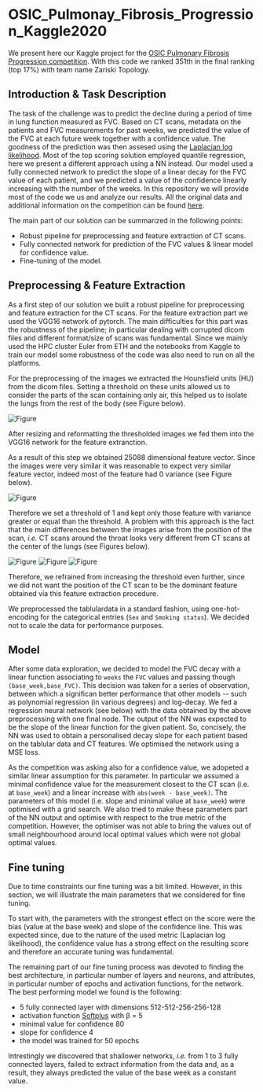 # OSIC_Pulmonay_Fibrosis_Progression_Kaggle2020
We present here our Kaggle project for the [OSIC Pulmonary Fibrosis Progression competition](https://www.kaggle.com/c/osic-pulmonary-fibrosis-progression).
With this code we ranked 351th in the final ranking (top 17%) with team name Zariski Topology. 

## Introduction & Task Description
The task of the challenge was to predict the decline during a period of time in lung function measured as FVC.  Based on CT scans, metadata on the patients and FVC measurements for past weeks, we predicted the value of the FVC at each future week together with a confidence value. The goodness of the prediction was then assesed using the [Laplacian log likelihood](https://www.kaggle.com/c/osic-pulmonary-fibrosis-progression/overview/evaluation).
Most of the top scoring solution employed quantile regression, here we present a different approach using a NN instead.
Our model used a fully connected network to predict the slope of a linear decay for the FVC value of each patient, and we predicted a value of the confidence linearly increasing with the number of the weeks.
In this repository we will provide most of the code we us and analyze our results. All the original data and additional information on the competition can be found [here](https://www.kaggle.com/c/osic-pulmonary-fibrosis-progression).

The main part of our solution can be summarized in the following points: 
* Robust pipeline for preprocessing and feature extraction of CT scans.
* Fully connected network for prediction of the FVC values & linear model for confidence value.
* Fine-tuning of the model.

## Preprocessing & Feature Extraction
As a first step of our solution we built a robust pipeline for preprocessing and feature extraction for the CT scans. For the feature extraction part we used the VGG16 network of pytorch. The main difficulties for this part was the robustness of the pipeline; in particular dealing with corrupted dicom files and different format/size of scans was fundamental. Since we mainly used the HPC cluster Euler from ETH and the notebooks from Kaggle to train our model some robustness of the code was also need to run on all the platforms.

For the preprocessing of the images we extracted the Hounsfield units (HU) from the dicom files. Setting a threshold on these units allowed us to consider the parts of the scan containing only air, this helped us to isolate the lungs from the rest of the body (see Figure below).

![Figure](images/lungs_3.png)

After resizing and reformatting the thresholded images we fed them into the VGG16 network for the feature extranction.

As a result of this step we obtained 25088 dimensional feature vector. Since the images were very similar it was reasonable to expect very similar feature vector, indeed most of the feature had 0 variance (see Figure below).

![Figure](images/variance.png)

Therefore we set a threshold of 1 and kept only those feature with variance greater or equal than the threshold. A problem with this approach is the fact that the main differences between the images arise from the position of the scan, *i.e.* CT scans around the throat looks very different from CT scans at the center of the lungs (see Figures below).

![Figure](images/low.png)
![Figure](images/top.png)
![Figure](images/center.png)

Therefore, we refrained from increasing the threshold even further, since we did not want the position of the CT scan to be the dominant feature obtained via this feature extraction procedure.

We preprocessed the tablulardata in a standard fashion, using one-hot-encoding for the categorical entries (`Sex` and `Smoking status`). We decided not to scale the data for performance purposes.

## Model
After some data exploration, we decided to model the FVC decay with a linear function associating to `weeks` the `FVC` values and passing though `(base_week,base_FVC)`. This decision was taken for a series of observation, between which a significan better performance that other models -- such as polynomial regression (in various degrees) and log-decay. We fed a regression neural network (see below) with the data obtained by the above preprocessing with one final node. The output of the NN was expected to be the slope of the linear function for the given patient. So, concisely, the NN was used to obtain a personalised decay slope for each patient based on the tablular data and CT features. We optimised the network using a MSE loss.

As the competition was asking also for a confidence value, we adopeted a similar linear assumption for this parameter. In particular we assumed a minimal confidence value for the measurement closest to the CT scan (i.e. at `base_week`) and a linear increase with `abs(week - base_week)`. The parameters of this model (i.e. slope and minimal value at `base_week`) were optimised with a grid search. We also tried to make these parameters part of the NN output and optimise with respect to the true metric of the competition. However, the optimiser was not able to bring the values out of small neighbourhood around local optimal values which were not global optimal values.

## Fine tuning 
Due to time constraints our fine tuning was a bit limited. However, in this section, we will illustrate the main parameters that we considered for fine tuning. 

To start with, the parameters with the strongest effect on the score were the bias (value at the base week) and slope of the confidence line. This was expected since, due to the nature of the used metric (Laplacian log likelihood), the confidence value has a strong effect on the resulting score and therefore an accurate tuning was fundamental.

The remaining part of our fine tuning process was devoted to finding the best architecture, in particular number of layers and neurons, and attributes, in particular number of epochs and activation functions, for the network. The best performing model we found is the following:
* 5 fully connected layer with dimensions 512-512-256-256-128
* activation function [Softplus](https://pytorch.org/docs/stable/generated/torch.nn.Softplus.html) with &beta; = 5
* minimal value for confidence 80
* slope for confidence 4
* the model was trained for 50 epochs


Intrestingly we discovered that shallower networks, *i.e.* from 1 to 3 fully connected layers, failed to extract information from the data and, as a result, they always predicted the value of the base week as a constant value.
